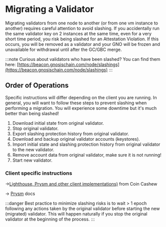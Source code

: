 ---
---

# Migrating a Validator

Migrating validators from one node to another (or from one vm instance to another) requires careful attention to avoid slashing. If you accidentally run the same validator key on 2 instances at the same time, even for a very short time period, you risk being slashed for an Attestation Violation. If this occurs, you will be removed as a validator and your GNO will be frozen and unavailable for withdrawal until after the GC/GBC merge.

:::note
Curious about validators who have been slashed? You can find them here: [https://beacon.gnosischain.com/node/slashings](https://beacon.gnosischain.com/node/slashings)
:::

## Order of Operations

Specific instructions will differ depending on the client you are running. In general, you will want to follow these steps to prevent slashing when performing a migration. You will experience some downtime but it's much better than being slashed!

1. Download initial state from original validator.
2. Stop original validator.
3. Export slashing protection history from original validator.
4. Download and backup original validator accounts (keystores).
5. Import initial state and slashing protection history from original validator to the new validator.
6. Remove account data from original validator, make sure it is not running!
7. Start new validator.

### Client specific instructions

\->[Lighthouse, Prysm and other client implementations)](https://www.coincashew.com/coins/overview-eth/guide-or-how-to-setup-a-validator-on-eth2-mainnet/part-iii-tips/switching-migrating-consensus-client) from Coin Cashew

\-> [Prysm](https://docs.prylabs.network/docs/advanced/migrating-keys/) docs

:::danger
Best practice to minimize slashing risks is to wait > 1 epoch following any actions taken by the original validator before starting the new (migrated) validator. This will happen naturally if you stop the original validator at the beginning of the process.
:::
